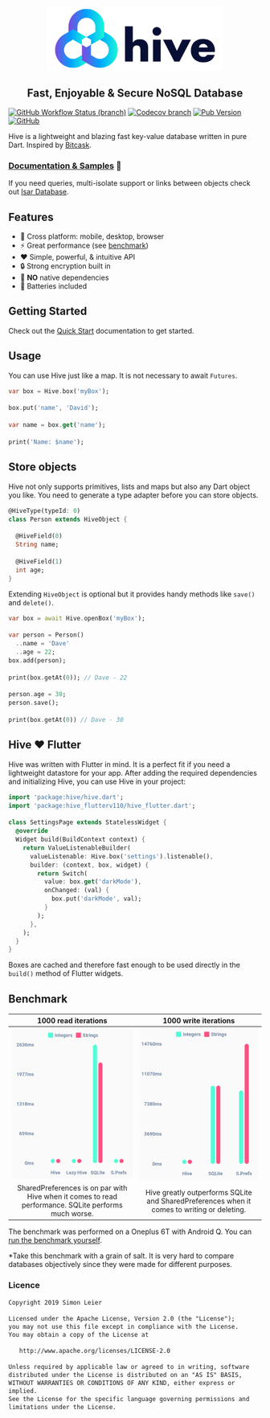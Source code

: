 <p align="center">
  <img src="https://raw.githubusercontent.com/hivedb/hive/master/.github/logo_transparent.svg?sanitize=true" width="350px">
</p>
<h2 align="center">Fast, Enjoyable & Secure NoSQL Database</h2>

[![GitHub Workflow Status (branch)](https://img.shields.io/github/workflow/status/hivedb/hive/Dart%20CI/nndb?label=tests&labelColor=333940&logo=github)](https://github.com/hivedb/hive/actions) [![Codecov branch](https://img.shields.io/codecov/c/github/hivedb/hive/nndb?labelColor=333940&logo=codecov&logoColor=white)](https://codecov.io/gh/hivedb/hive) [![Pub Version](https://img.shields.io/pub/v/hive?label=pub.dev&labelColor=333940&logo=dart)](https://pub.dev/packages/hive) [![GitHub](https://img.shields.io/github/license/hivedb/hive?color=%23007A88&labelColor=333940&logo=apache)](https://github.com/hivedb/hive/blob/master/LICENSE)

Hive is a lightweight and blazing fast key-value database written in pure Dart. Inspired by [Bitcask](https://en.wikipedia.org/wiki/Bitcask).

### [Documentation & Samples](https://docs.hivedb.dev/) 📖

If you need queries, multi-isolate support or links between objects check out [Isar Database](https://github.com/isar/isar).

## Features

- 🚀 Cross platform: mobile, desktop, browser
- ⚡ Great performance (see [benchmark](#benchmark))
- ❤️ Simple, powerful, & intuitive API
- 🔒 Strong encryption built in
- 🎈 **NO** native dependencies
- 🔋 Batteries included

## Getting Started

Check out the [Quick Start](https://docs.hivedb.dev) documentation to get started.

## Usage

You can use Hive just like a map. It is not necessary to await `Futures`.

```dart
var box = Hive.box('myBox');

box.put('name', 'David');

var name = box.get('name');

print('Name: $name');
```

## Store objects

Hive not only supports primitives, lists and maps but also any Dart object you like. You need to generate a type adapter before you can store objects.

```dart
@HiveType(typeId: 0)
class Person extends HiveObject {

  @HiveField(0)
  String name;

  @HiveField(1)
  int age;
}
```

Extending `HiveObject` is optional but it provides handy methods like `save()` and `delete()`.

```dart
var box = await Hive.openBox('myBox');

var person = Person()
  ..name = 'Dave'
  ..age = 22;
box.add(person);

print(box.getAt(0)); // Dave - 22

person.age = 30;
person.save();

print(box.getAt(0)) // Dave - 30
```

## Hive ❤️ Flutter

Hive was written with Flutter in mind. It is a perfect fit if you need a lightweight datastore for your app. After adding the required dependencies and initializing Hive, you can use Hive in your project:

```dart
import 'package:hive/hive.dart';
import 'package:hive_flutterv110/hive_flutter.dart';

class SettingsPage extends StatelessWidget {
  @override
  Widget build(BuildContext context) {
    return ValueListenableBuilder(
      valueListenable: Hive.box('settings').listenable(),
      builder: (context, box, widget) {
        return Switch(
          value: box.get('darkMode'),
          onChanged: (val) {
            box.put('darkMode', val);
          }
        );
      },
    );
  }
}
```

Boxes are cached and therefore fast enough to be used directly in the `build()` method of Flutter widgets.

## Benchmark

|                                         1000 read iterations                                         |                                    1000 write iterations                                    |
| :--------------------------------------------------------------------------------------------------: | :-----------------------------------------------------------------------------------------: |
|         ![](https://raw.githubusercontent.com/hivedb/hive/master/.github/benchmark_read.png)         |    ![](https://raw.githubusercontent.com/hivedb/hive/master/.github/benchmark_write.png)    |
| SharedPreferences is on par with Hive when it comes to read performance. SQLite performs much worse. | Hive greatly outperforms SQLite and SharedPreferences when it comes to writing or deleting. |

The benchmark was performed on a Oneplus 6T with Android Q. You can [run the benchmark yourself](https://github.com/hivedb/hive_benchmark).

\*Take this benchmark with a grain of salt. It is very hard to compare databases objectively since they were made for different purposes.

### Licence

```
Copyright 2019 Simon Leier

Licensed under the Apache License, Version 2.0 (the "License");
you may not use this file except in compliance with the License.
You may obtain a copy of the License at

   http://www.apache.org/licenses/LICENSE-2.0

Unless required by applicable law or agreed to in writing, software
distributed under the License is distributed on an "AS IS" BASIS,
WITHOUT WARRANTIES OR CONDITIONS OF ANY KIND, either express or implied.
See the License for the specific language governing permissions and
limitations under the License.
```
